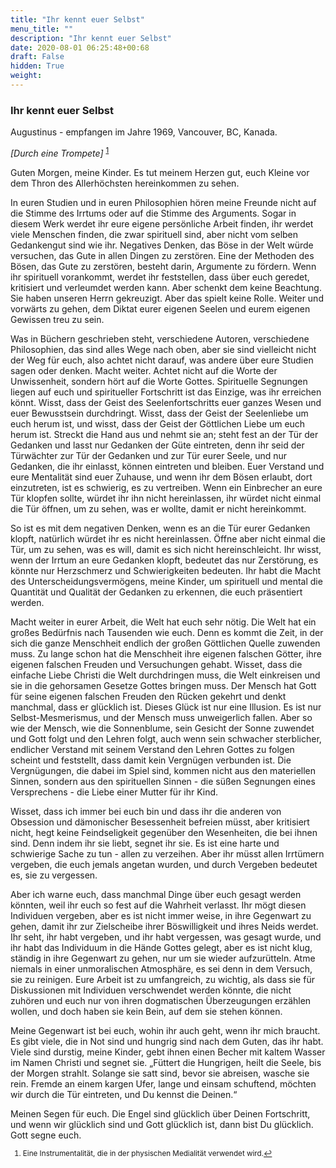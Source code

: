 ```yaml
---
title: "Ihr kennt euer Selbst"
menu_title: ""
description: "Ihr kennt euer Selbst"
date: 2020-08-01 06:25:48+00:68
draft: False
hidden: True
weight:
---
```

### Ihr kennt euer Selbst

Augustinus - empfangen im Jahre 1969, Vancouver, BC, Kanada.

*[Durch eine Trompete]* <sup id="a1">[1](#f1)</sup>

Guten Morgen, meine Kinder. Es tut meinem Herzen gut, euch Kleine vor dem Thron des Allerhöchsten hereinkommen zu sehen.  

In euren Studien und in euren Philosophien hören meine Freunde nicht auf die Stimme des Irrtums oder auf die Stimme des Arguments. Sogar in diesem Werk werdet ihr eure eigene persönliche Arbeit finden, ihr werdet viele Menschen finden, die zwar spirituell sind, aber nicht vom selben Gedankengut sind wie ihr. Negatives Denken, das Böse in der Welt würde versuchen, das Gute in allen Dingen zu zerstören. Eine der Methoden des Bösen, das Gute zu zerstören, besteht darin, Argumente zu fördern. Wenn ihr spirituell vorankommt, werdet ihr feststellen, dass über euch geredet, kritisiert und verleumdet werden kann. Aber schenkt dem keine Beachtung. Sie haben unseren Herrn gekreuzigt. Aber das spielt keine Rolle. Weiter und vorwärts zu gehen, dem Diktat eurer eigenen Seelen und eurem eigenen Gewissen treu zu sein.  

Was in Büchern geschrieben steht, verschiedene Autoren, verschiedene Philosophien, das sind alles Wege nach oben, aber sie sind vielleicht nicht der Weg für euch, also achtet nicht darauf, was andere über eure Studien sagen oder denken. Macht weiter. Achtet nicht auf die Worte der Unwissenheit, sondern hört auf die Worte Gottes. Spirituelle Segnungen liegen auf euch und spiritueller Fortschritt ist das Einzige, was ihr erreichen könnt. Wisst, dass der Geist des Seelenfortschritts euer ganzes Wesen und euer Bewusstsein durchdringt. Wisst, dass der Geist der Seelenliebe um euch herum ist, und wisst, dass der Geist der Göttlichen Liebe um euch herum ist. Streckt die Hand aus und nehmt sie an; steht fest an der Tür der Gedanken und lasst nur Gedanken der Güte eintreten, denn ihr seid der Türwächter zur Tür der Gedanken und zur Tür eurer Seele, und nur Gedanken, die ihr einlasst, können eintreten und bleiben. Euer Verstand und eure Mentalität sind euer Zuhause, und wenn ihr dem Bösen erlaubt, dort einzutreten, ist es schwierig, es zu vertreiben. Wenn ein Einbrecher an eure Tür klopfen sollte, würdet ihr ihn nicht hereinlassen, ihr würdet nicht einmal die Tür öffnen, um zu sehen, was er wollte, damit er nicht hereinkommt.

So ist es mit dem negativen Denken, wenn es an die Tür eurer Gedanken klopft, natürlich würdet ihr es nicht hereinlassen. Öffne aber nicht einmal die Tür, um zu sehen, was es will, damit es sich nicht hereinschleicht. Ihr wisst, wenn der Irrtum an eure Gedanken klopft, bedeutet das nur Zerstörung, es könnte nur Herzschmerz und Schwierigkeiten bedeuten. Ihr habt die Macht des Unterscheidungsvermögens, meine Kinder, um spirituell und mental die Quantität und Qualität der Gedanken zu erkennen, die euch präsentiert werden.

Macht weiter in eurer Arbeit, die Welt hat euch sehr nötig. Die Welt hat ein großes Bedürfnis nach Tausenden wie euch. Denn es kommt die Zeit, in der sich die ganze Menschheit endlich der großen Göttlichen Quelle zuwenden muss. Zu lange schon hat die Menschheit ihre eigenen falschen Götter, ihre eigenen falschen Freuden und Versuchungen gehabt. Wisset, dass die einfache Liebe Christi die Welt durchdringen muss, die Welt einkreisen und sie in die gehorsamen Gesetze Gottes bringen muss. Der Mensch hat Gott für seine eigenen falschen Freuden den Rücken gekehrt und denkt manchmal, dass er glücklich ist. Dieses Glück ist nur eine Illusion. Es ist nur Selbst-Mesmerismus, und der Mensch muss unweigerlich fallen. Aber so wie der Mensch, wie die Sonnenblume, sein Gesicht der Sonne zuwendet und Gott folgt und den Lehren folgt, auch wenn sein schwacher sterblicher, endlicher Verstand mit seinem Verstand den Lehren Gottes zu folgen scheint und feststellt, dass damit kein Vergnügen verbunden ist. Die Vergnügungen, die dabei im Spiel sind, kommen nicht aus den materiellen Sinnen, sondern aus den spirituellen Sinnen - die süßen Segnungen eines Versprechens - die Liebe einer Mutter für ihr Kind.  

Wisset, dass ich immer bei euch bin und dass ihr die anderen von Obsession und dämonischer Besessenheit befreien müsst, aber kritisiert nicht, hegt keine Feindseligkeit gegenüber den Wesenheiten, die bei ihnen sind. Denn indem ihr sie liebt, segnet ihr sie. Es ist eine harte und schwierige Sache zu tun - allen zu verzeihen. Aber ihr müsst allen Irrtümern vergeben, die euch jemals angetan wurden, und durch Vergeben bedeutet es, sie zu vergessen.  

Aber ich warne euch, dass manchmal Dinge über euch gesagt werden könnten, weil ihr euch so fest auf die Wahrheit verlasst. Ihr mögt diesen Individuen vergeben, aber es ist nicht immer weise, in ihre Gegenwart zu gehen, damit ihr zur Zielscheibe ihrer Böswilligkeit und ihres Neids werdet. Ihr seht, ihr habt vergeben, und ihr habt vergessen, was gesagt wurde, und ihr habt das Individuum in die Hände Gottes gelegt, aber es ist nicht klug, ständig in ihre Gegenwart zu gehen, nur um sie wieder aufzurütteln. Atme niemals in einer unmoralischen Atmosphäre, es sei denn in dem Versuch, sie zu reinigen. Eure Arbeit ist zu umfangreich, zu wichtig, als dass sie für Diskussionen mit Individuen verschwendet werden könnte, die nicht zuhören und euch nur von ihren dogmatischen Überzeugungen erzählen wollen, und doch haben sie kein Bein, auf dem sie stehen können.

Meine Gegenwart ist bei euch, wohin ihr auch geht, wenn ihr mich braucht. Es gibt viele, die in Not sind und hungrig sind nach dem Guten, das ihr habt. Viele sind durstig, meine Kinder, gebt ihnen einen Becher mit kaltem Wasser im Namen Christi und segnet sie. „Füttert die Hungrigen, heilt die Seele, bis der Morgen strahlt. Solange sie satt sind, bevor sie abreisen, wasche sie rein. Fremde an einem kargen Ufer, lange und einsam schuftend, möchten wir durch die Tür eintreten, und Du kennst die Deinen.“  

Meinen Segen für euch. Die Engel sind glücklich über Deinen Fortschritt, und wenn wir glücklich sind und Gott glücklich ist, dann bist Du glücklich. Gott segne euch.
<small>

1. <large id="f1"> Eine Instrumentalität, die in der physischen Medialität verwendet wird.[↩](#a1)
